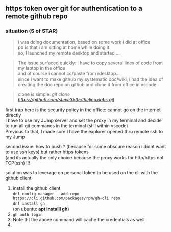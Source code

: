 ## https token over git for authentication to a remote github repo  
### situation (S of STAR)  
>i was doing documentation, based on some work i did at office  
pb is that i am sitting at home while doing it  
so, I launched my remote desktop and started ...  

>The issue surfaced quickly: i have to copy several lines of code from my laptop in the office  
and of course i cannot cc/paste from rdesktop...   
since I want to make github my systematic doc/wiki, i had the idea of creating the doc repo on github and clone it from office in vscode    

>clone is simple: *git clone https://github.com/steve3535/thelinuxlabs.git*  

first trap here is the security policy in the office: cannot go on the internet directly   
I have to use my JUmp server and set the proxy in my terminal and decide to run all git commands in the terminal (still within vscode)  
Previous to that, I made sure I have the explorer opened thru remote ssh to my Jump  

second issue: how to push ? (because for some obscure reason i didnt want to use ssh keys) but rather https tokens   
(and its actually the only choice because the proxy works for http/https not TCP(ssh) !!!   

solution was to leverage on personal token to be used on the cli with the github client  

1. install the github client  
   `dnf config-manager --add-repo https://cli.github.com/packages/rpm/gh-cli.repo`  
   `dnf install gh`  
   (on ubuntu: **apt installl gh**)  
2. `gh auth login`
3. Note tht the above command will cache the credentials as well  
4. 


